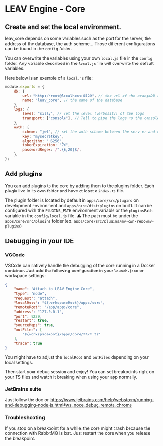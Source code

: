 # LEAV Engine - Core

## Create and set the local environment.

leav_core depends on some variables such as the port for the server, the address of the database, the auth scheme...
Those different configurations can be found in the `config` folder.

You can overwrite the variables using your own `local.js` file in the `config` folder. Any variable described in
the `local.js` file will overwrite the default variables.

Here below is an exemple of a `local.js` file:

```javascript
module.exports = {
    db: {
        url: "http://root@localhost:8529", // the url of the arangoDB instance
        name: "leav_core", // the name of the database
    },
    logs: {
        level: "silly", // set the level (verbosity) of the logs
        transport: ["console"], // Tell to pipe the logs to the console.
    },
    auth: {
        scheme: "jwt", // set the auth scheme between the serv er and client app.
        key: "mysecretkey",
        algorithm: "HS256",
        tokenExpiration: "7d",
        passwordRegex: /^.{6,20}$/,
    },
};
```

## Add plugins

You can add plugins to the core by adding them to the plugins folder. Each plugin live in its own folder and have at least a `index.ts` file.

The plugin folder is located by default in `apps/core/src/plugins` on development environment and `apps/core/dist/plugins` on build.
It can be configured with the `PLUGINS_PATH` environment variable or the `pluginsPath` variable in the `config/local.js` file. ⚠️ The path must be under the `apps/core/src/plugins` folder (eg. `apps/core/src/plugins/my-own-repo/my-plugins`)

## Debugging in your IDE

### VSCode

VSCode can natively handle the debugging of the core running in a Docker container. 
Just add the following configuration in your `launch.json` or workspace settings:

```json
{
    "name": "Attach to LEAV Engine Core",
    "type": "node",
    "request": "attach",
    "localRoot": "${workspaceRoot}/apps/core",
    "remoteRoot": "/app/apps/core",
    "address": "127.0.0.1",
    "port": 9229,
    "restart": true,
    "sourceMaps": true,
    "outFiles": [
        "${workspaceRoot}/apps/core/**/*.ts"
    ],
    "trace": true
}
```

You might have to adjust the `localRoot` and `outFiles` depending on your local settings.

Then start your debug session and enjoy! 
You can set breakpoints right on your TS files and watch it breaking when using your app normally.

### JetBrains suite

Just follow the doc on https://www.jetbrains.com/help/webstorm/running-and-debugging-node-js.html#ws_node_debug_remote_chrome

### Troubleshooting

If you stop on a breakpoint for a while, the core might crash because the connection with RabbitMQ is lost. 
Just restart the core when you release the breakpoint.
